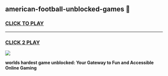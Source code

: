 
## american-football-unblocked-games 👋
<h3>
<a href="https://premium.freeplayer.one?title=american-football-unblocked-games&ref=14F">CLICK TO PLAY</a></h3>
<hr>

<h3>
<a href="https://premium.freeplayer.one?title=american-football-unblocked-games&ref=14F">CLICK 2 PLAY</a>
  
</h3>

<a href="https://premium.freeplayer.one?title=american-football-unblocked-games&ref=12F/"><img src="https://clearcache.store/games.png"></a>


**worlds hardest game unblocked: Your Gateway to Fun and Accessible Online Gaming**
